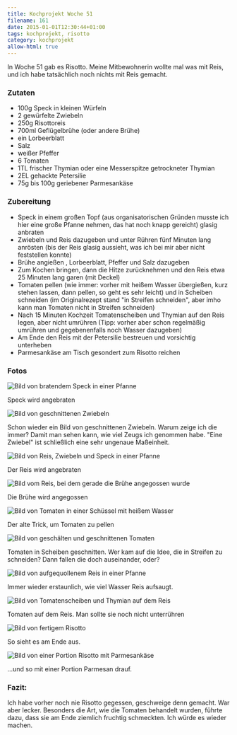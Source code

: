 ```yaml
---
title: Kochprojekt Woche 51
filename: 161
date: 2015-01-01T12:30:44+01:00
tags: kochprojekt, risotto
category: kochprojekt
allow-html: true
---
```

<p>In Woche 51 gab es Risotto. Meine Mitbewohnerin wollte mal was mit Reis, und ich habe tatsächlich noch nichts mit Reis gemacht.</p>
<h3>Zutaten</h3>
<ul>
<li>100g Speck in kleinen Würfeln</li>
<li>2 gewürfelte Zwiebeln</li>
<li>250g Risottoreis</li>
<li>700ml Geflügelbrühe (oder andere Brühe)</li>
<li>ein Lorbeerblatt</li>
<li>Salz</li>
<li>weißer Pfeffer</li>
<li>6 Tomaten</li>
<li>1TL frischer Thymian oder eine Messerspitze getrockneter Thymian</li>
<li>2EL gehackte Petersilie</li>
<li>75g bis 100g geriebener Parmesankäse</li>
</ul>

<h3>Zubereitung</h3>
<ul>
<li>Speck in einem großen Topf (aus organisatorischen Gründen musste ich hier eine große Pfanne nehmen, das hat noch knapp gereicht) glasig anbraten</li>
<li>Zwiebeln und Reis dazugeben und unter Rühren fünf Minuten lang anrösten (bis der Reis glasig aussieht, was ich bei mir aber nicht feststellen konnte)</li>
<li>Brühe angießen , Lorbeerblatt, Pfeffer und Salz dazugeben</li>
<li>Zum Kochen bringen, dann die Hitze zurücknehmen und den Reis etwa 25 Minuten lang garen (mit Deckel)</li>
<li>Tomaten pellen (wie immer: vorher mit heißem Wasser übergießen, kurz stehen lassen, dann pellen, so geht es sehr leicht) und in Scheiben schneiden (im Originalrezept stand "in Streifen schneiden", aber imho kann man Tomaten nicht in Streifen schneiden)</li>
<li>Nach 15 Minuten Kochzeit Tomatenscheiben und Thymian auf den Reis legen, aber nicht umrühren (Tipp: vorher aber schon regelmäßig umrühren und gegebenenfalls noch Wasser dazugeben)</li>
<li>Am Ende den Reis mit der Petersilie bestreuen und vorsichtig unterheben</li>
<li>Parmesankäse am Tisch gesondert zum Risotto reichen</li>
</ul>

<h3>Fotos</h3>
<img src="https://www.strangerthanusual.de/hosted_files/478/download" alt="Bild von bratendem Speck in einer Pfanne">
<p>Speck wird angebraten</p>
<img src="https://www.strangerthanusual.de/hosted_files/479/download" alt="Bild von geschnittenen Zwiebeln">
<p>Schon wieder ein Bild von geschnittenen Zwiebeln. Warum zeige ich die immer? Damit man sehen kann, wie viel Zeugs ich genommen habe. "Eine Zwiebel" ist schließlich eine sehr ungenaue Maßeinheit.</p>
<img src="https://www.strangerthanusual.de/hosted_files/480/download" alt="Bild von Reis, Zwiebeln und Speck in einer Pfanne">
<p>Der Reis wird angebraten</p>
<img src="https://www.strangerthanusual.de/hosted_files/481/download" alt="Bild vom Reis, bei dem gerade die Brühe angegossen wurde">
<p>Die Brühe wird angegossen</p>
<img src="https://www.strangerthanusual.de/hosted_files/482/download" alt="Bild von Tomaten in einer Schüssel mit heißem Wasser">
<p>Der alte Trick, um Tomaten zu pellen</p>
<img src="https://www.strangerthanusual.de/hosted_files/483/download" alt="Bild von geschälten und geschnittenen Tomaten">
<p>Tomaten in Scheiben geschnitten. Wer kam auf die Idee, die in Streifen zu schneiden? Dann fallen die doch auseinander, oder?</p>
<img src="https://www.strangerthanusual.de/hosted_files/484/download" alt="Bild von aufgequollenem Reis in einer Pfanne">
<p>Immer wieder erstaunlich, wie viel Wasser Reis aufsaugt.</p>
<img src="https://www.strangerthanusual.de/hosted_files/485/download" alt="Bild von Tomatenscheiben und Thymian auf dem Reis">
<p>Tomaten auf dem Reis. Man sollte sie noch nicht unterrühren</p>
<img src="https://www.strangerthanusual.de/hosted_files/486/download" alt="Bild von fertigem Risotto">
<p>So sieht es am Ende aus.</p>
<img src="https://www.strangerthanusual.de/hosted_files/487/download" alt="Bild von einer Portion Risotto mit Parmesankäse">
<p>...und so mit einer Portion Parmesan drauf.</p>

<h3>Fazit:</h3>
<p>Ich habe vorher noch nie Risotto gegessen, geschweige denn gemacht. War aber lecker. Besonders die Art, wie die Tomaten behandelt wurden, führte dazu, dass sie am Ende ziemlich fruchtig schmeckten. Ich würde es wieder machen.</p>
